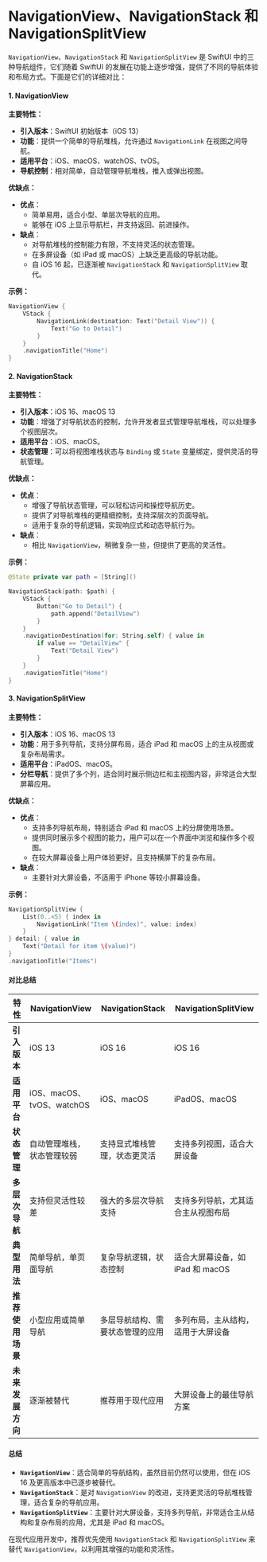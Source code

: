 # NavigationView、NavigationStack 和 NavigationSplitView

`NavigationView`、`NavigationStack` 和 `NavigationSplitView` 是 SwiftUI 中的三种导航组件，它们随着 SwiftUI 的发展在功能上逐步增强，提供了不同的导航体验和布局方式。下面是它们的详细对比：

#### 1. **NavigationView**

**主要特性：**

* **引入版本**：SwiftUI 初始版本（iOS 13）
* **功能**：提供一个简单的导航堆栈，允许通过 `NavigationLink` 在视图之间导航。
* **适用平台**：iOS、macOS、watchOS、tvOS。
* **导航控制**：相对简单，自动管理导航堆栈，推入或弹出视图。

**优缺点：**

* **优点**：
  * 简单易用，适合小型、单层次导航的应用。
  * 能够在 iOS 上显示导航栏，并支持返回、前进操作。
* **缺点**：
  * 对导航堆栈的控制能力有限，不支持灵活的状态管理。
  * 在多屏设备（如 iPad 或 macOS）上缺乏更高级的导航功能。
  * 自 iOS 16 起，已逐渐被 `NavigationStack` 和 `NavigationSplitView` 取代。

**示例：**

```swift
NavigationView {
    VStack {
        NavigationLink(destination: Text("Detail View")) {
            Text("Go to Detail")
        }
    }
    .navigationTitle("Home")
}
```

#### 2. **NavigationStack**

**主要特性：**

* **引入版本**：iOS 16、macOS 13
* **功能**：增强了对导航状态的控制，允许开发者显式管理导航堆栈，可以处理多个视图层次。
* **适用平台**：iOS、macOS。
* **状态管理**：可以将视图堆栈状态与 `Binding` 或 `State` 变量绑定，提供灵活的导航管理。

**优缺点：**

* **优点**：
  * 增强了导航状态管理，可以轻松访问和操控导航历史。
  * 提供了对导航堆栈的更精细控制，支持深层次的页面导航。
  * 适用于复杂的导航逻辑，实现响应式和动态导航行为。
* **缺点**：
  * 相比 `NavigationView`，稍微复杂一些，但提供了更高的灵活性。

**示例：**

```swift
@State private var path = [String]()

NavigationStack(path: $path) {
    VStack {
        Button("Go to Detail") {
            path.append("DetailView")
        }
    }
    .navigationDestination(for: String.self) { value in
        if value == "DetailView" {
            Text("Detail View")
        }
    }
    .navigationTitle("Home")
}
```

#### 3. **NavigationSplitView**

**主要特性：**

* **引入版本**：iOS 16、macOS 13
* **功能**：用于多列导航，支持分屏布局，适合 iPad 和 macOS 上的主从视图或复杂布局需求。
* **适用平台**：iPadOS、macOS。
* **分栏导航**：提供了多个列，适合同时展示侧边栏和主视图内容，非常适合大型屏幕应用。

**优缺点：**

* **优点**：
  * 支持多列导航布局，特别适合 iPad 和 macOS 上的分屏使用场景。
  * 提供同时展示多个视图的能力，用户可以在一个界面中浏览和操作多个视图。
  * 在较大屏幕设备上用户体验更好，且支持横屏下的复杂布局。
* **缺点**：
  * 主要针对大屏设备，不适用于 iPhone 等较小屏幕设备。

**示例：**

```swift
NavigationSplitView {
    List(0..<5) { index in
        NavigationLink("Item \(index)", value: index)
    }
} detail: { value in
    Text("Detail for item \(value)")
}
.navigationTitle("Items")
```

#### 对比总结

| 特性         | NavigationView         | NavigationStack  | NavigationSplitView    |
| ---------- | ---------------------- | ---------------- | ---------------------- |
| **引入版本**   | iOS 13                 | iOS 16           | iOS 16                 |
| **适用平台**   | iOS、macOS、tvOS、watchOS | iOS、macOS        | iPadOS、macOS           |
| **状态管理**   | 自动管理堆栈，状态管理较弱          | 支持显式堆栈管理，状态更灵活   | 支持多列视图，适合大屏设备          |
| **多层次导航**  | 支持但灵活性较差               | 强大的多层次导航支持       | 支持多列导航，尤其适合主从视图布局      |
| **典型用法**   | 简单导航，单页面导航             | 复杂导航逻辑，状态控制      | 适合大屏幕设备，如 iPad 和 macOS |
| **推荐使用场景** | 小型应用或简单导航              | 多层导航结构、需要状态管理的应用 | 多列布局，主从结构，适用于大屏设备      |
| **未来发展方向** | 逐渐被替代                  | 推荐用于现代应用         | 大屏设备上的最佳导航方案           |

#### 总结

* **`NavigationView`**：适合简单的导航结构，虽然目前仍然可以使用，但在 iOS 16 及更高版本中已逐步被替代。
* **`NavigationStack`**：是对 `NavigationView` 的改进，支持更灵活的导航堆栈管理，适合复杂的导航应用。
* **`NavigationSplitView`**：主要针对大屏设备，支持多列导航，非常适合主从结构和复杂布局的应用，尤其是 iPad 和 macOS。

在现代应用开发中，推荐优先使用 `NavigationStack` 和 `NavigationSplitView` 来替代 `NavigationView`，以利用其增强的功能和灵活性。
